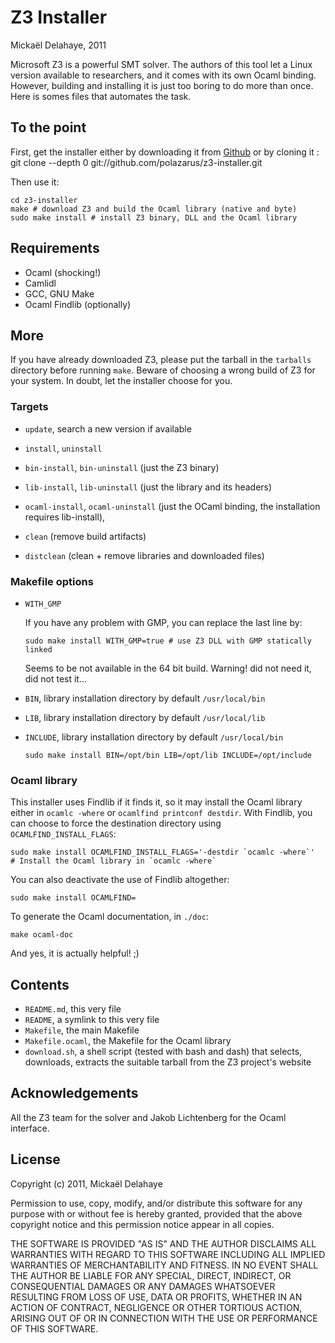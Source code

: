 Z3 Installer
============
Mickaël Delahaye, 2011

Microsoft Z3 is a powerful SMT solver. The authors of this tool let a Linux
version available to researchers, and it comes with its own Ocaml binding.
However, building and installing it is just too boring to do more than once.
Here is somes files that automates the task.

To the point
------------

First, get the installer either by downloading it from [Github][1]
or by cloning it :
	git clone --depth 0 git://github.com/polazarus/z3-installer.git

Then use it:

	cd z3-installer
	make # download Z3 and build the Ocaml library (native and byte)
	sudo make install # install Z3 binary, DLL and the Ocaml library

Requirements
------------

- Ocaml (shocking!)
- Camlidl
- GCC, GNU Make
- Ocaml Findlib (optionally)

More
----

If you have already downloaded Z3, please put the tarball in the `tarballs`
directory before running `make`. Beware of choosing a wrong build of Z3 for your
system. In doubt, let the installer choose for you.

### Targets

*   `update`, search a new version if available

*   `install`, `uninstall`
*   `bin-install`, `bin-uninstall` (just the Z3 binary)
*   `lib-install`, `lib-uninstall` (just the library and its headers)
*   `ocaml-install`, `ocaml-uninstall` (just the OCaml binding, the installation
    requires lib-install),

*   `clean` (remove build artifacts)
*   `distclean` (clean + remove libraries and downloaded files)

### Makefile options

*   `WITH_GMP`

    If you have any problem with GMP, you can replace the last line by:

        sudo make install WITH_GMP=true # use Z3 DLL with GMP statically linked

    Seems to be not available in the 64 bit build.
    Warning! did not need it, did not test it...

*   `BIN`, library installation directory by default `/usr/local/bin`
*   `LIB`, library installation directory by default `/usr/local/lib`
*   `INCLUDE`, library installation directory by default `/usr/local/bin`

        sudo make install BIN=/opt/bin LIB=/opt/lib INCLUDE=/opt/include

### Ocaml library

This installer uses Findlib if it finds it, so it may install the Ocaml library
either in `ocamlc -where` or `ocamlfind printconf destdir`. With Findlib, you
can choose to force the destination directory using `OCAMLFIND_INSTALL_FLAGS`:

    sudo make install OCAMLFIND_INSTALL_FLAGS='-destdir `ocamlc -where`'
    # Install the Ocaml library in `ocamlc -where`

You can also deactivate the use of Findlib altogether:

    sudo make install OCAMLFIND=

To generate the Ocaml documentation, in `./doc`:

    make ocaml-doc

And yes, it is actually helpful! ;)

Contents
--------
*   `README.md`, this very file
*   `README`, a symlink to this very file
*   `Makefile`, the main Makefile
*   `Makefile.ocaml`, the Makefile for the Ocaml library
*   `download.sh`, a shell script (tested with bash and dash) that selects,
    downloads, extracts the suitable tarball from the Z3 project's website

Acknowledgements
----------------
All the Z3 team for the solver and Jakob Lichtenberg for the Ocaml interface.

License
-------
Copyright (c) 2011, Mickaël Delahaye

Permission to use, copy, modify, and/or distribute this software for any purpose
with or without fee is hereby granted, provided that the above copyright notice
and this permission notice appear in all copies.

THE SOFTWARE IS PROVIDED "AS IS" AND THE AUTHOR DISCLAIMS ALL WARRANTIES WITH
REGARD TO THIS SOFTWARE INCLUDING ALL IMPLIED WARRANTIES OF MERCHANTABILITY AND
FITNESS. IN NO EVENT SHALL THE AUTHOR BE LIABLE FOR ANY SPECIAL, DIRECT,
INDIRECT, OR CONSEQUENTIAL DAMAGES OR ANY DAMAGES WHATSOEVER RESULTING FROM LOSS
OF USE, DATA OR PROFITS, WHETHER IN AN ACTION OF CONTRACT, NEGLIGENCE OR OTHER
TORTIOUS ACTION, ARISING OUT OF OR IN CONNECTION WITH THE USE OR PERFORMANCE OF
THIS SOFTWARE.


[1]: https://github.com/polazarus/ocaml-z3-makefile/tarball/master
